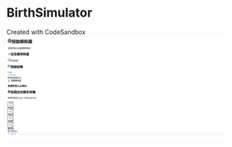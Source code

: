 # BirthSimulator
Created with CodeSandbox
![image](https://github.com/szn461/BirthSimulator/blob/main/%E5%BE%AE%E4%BF%A1%E5%9B%BE%E7%89%87_20250517193303.png)
